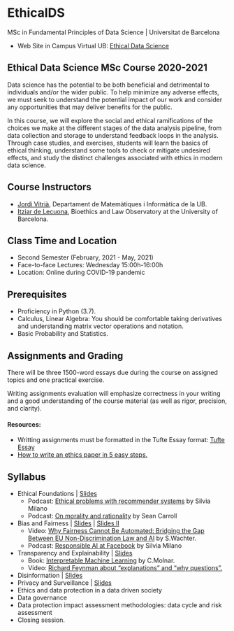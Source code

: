# EthicalDS

MSc in Fundamental Principles of Data Science | Universitat de Barcelona

+ Web Site in Campus Virtual UB: [Ethical Data Science](https://campusvirtual.ub.edu/course/view.php?id=28882)

## Ethical Data Science MSc Course 2020-2021

Data science has the potential to be both beneficial and detrimental to individuals and/or the wider public. To help minimize any adverse effects, we must seek to understand the potential impact of our work and consider any opportunities that may deliver benefits for the public. 

In this course, we will explore the social and ethical ramifications of the choices we make at the different stages of the data analysis pipeline, from data collection and storage to understand feedback loops in the analysis. Through case studies, and exercises, students will learn the basics of ethical thinking, understand some tools to check or mitigate undesired effects, and study the distinct challenges associated with ethics in modern data science.

## Course Instructors

+ [Jordi Vitrià](http://www.ub.edu/cvub/jordivitria/), Departament de Matemàtiques i Informàtica de la UB.
+ [Itziar de Lecuona](http://www.bioeticayderecho.ub.edu/ca/itziar-de-lecuona), Bioethics and Law Observatory at the University of Barcelona. 

## Class Time and Location
+ Second Semester (February, 2021 - May, 2021)
+ Face-to-face Lectures: Wednesday 15:00h-16:00h
+ Location: Online during COVID-19 pandemic

## Prerequisites
+ Proficiency in Python (3.7).
+ Calculus, Linear Algebra: You should be comfortable taking derivatives and understanding matrix vector operations and notation.
+ Basic Probability and Statistics.

## Assignments and Grading

There will be three 1500-word essays due during the course on assigned topics and one practical exercise.

Writing assignments evaluation will emphasize correctness in your writing and a good understanding of the course material (as well as rigor, precision, and clarity).

#### Resources:
+ Writting assignments must be formatted in the Tufte Essay format: [Tufte Essay](https://www.latextemplates.com/template/tufte-essay)
+ [How to write an ethics paper in 5 easy steps.](https://essayshark.com/blog/a-good-ethics-essaytips-and-traps-of-writing/)


## Syllabus
+ Ethical Foundations | [Slides](https://raw.githubusercontent.com/DataScienceUB/EthicalDS/main/EDS1%20Foundations.pdf) 
  + Podcast: [Ethical problems with recommender systems](https://anchor.fm/towardsdatascience/episodes/68--Silvia-Milano---Ethical-problems-with-recommender-systems-epi24v/a-a4fdo1p) by Silvia Milano
  + Podcast: [On morality and rationality](https://www.preposterousuniverse.com/podcast/2019/07/01/episode-53-solo-on-morality-and-rationality/) by Sean Carroll
+ Bias and Fairness  | [Slides](https://raw.githubusercontent.com/DataScienceUB/EthicalDS/main/EDS2%20Bias%20and%20Fairness%20I%20.pdf) | [Slides II](https://raw.githubusercontent.com/DataScienceUB/EthicalDS/main/EDS2%20Bias%20and%20Fairness%20II.pdf)
  + Video: [Why Fairness Cannot Be Automated: Bridging the Gap Between EU Non-Discrimination Law and AI](https://youtu.be/p8MCaj68Pns) by S.Wachter. 
  + Podcast: [Responsible AI at Facebook](https://anchor.fm/towardsdatascience/episodes/67--Joaquin-Quionero-Candela---Responsible-AI-at-Facebook-ep7qjq/a-a4dbkvb) by Silvia Milano
+ Transparency and Explainability  | [Slides](https://raw.githubusercontent.com/DataScienceUB/EthicalDS/main/EDS3%20Explainability.pdf)
  + Book: [Interpretable Machine Learning](https://christophm.github.io/interpretable-ml-book/) by C.Molnar.
  + Video: [Richard Feynman about “explanations” and “why questions”.](https://www.youtube.com/watch?v=Q1lL-hXO27Q)
+ Disinformation  | [Slides]()
+ Privacy and Surveillance | [Slides]()
+ Ethics and data protection in a data driven society 
+ Data governance 
+ Data protection impact assessment methodologies: data cycle and risk assessment
+ Closing session.
